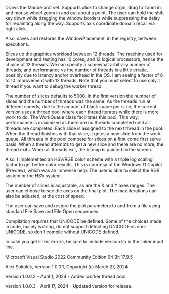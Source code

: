Draws the Mandelbrot set. Supports click to change orgin, drag
to zoom in, and mouse wheel zoom in and out about a point. The
user can hold the shift key down while dragging the window
borders while suppressing the delay for repainting along the way.
Supports axis coordinate domain recall via right click.

Also, saves and restores the WindowPlacement, in the registry,
between executions.

Slices up the graphics workload between 12 threads. The machine
used for development and testing has 10 cores, and 12 logical
processors, hence the choice of 12 threads. We can specify a
somewhat arbitrary number of threads, and performance vs the
number of threads is a little erratic, possibly due to latency
and/or overhead in the OS. I am seeing a factor of 8 to 10
improvement with 12 threads. Note that you must select to use
only 1 thread if you want to debug the worker thread.

The number of slices defaults to 5000. In the first version
the number of slices and the number of threads was the same.
As the threads run at different speeds, due to the amount of
black space per slice, the current version uses a thread
pool where each thread iterates while there is more work to
do. The WorkQueue class facilitates this pool. This way,
performance is maximized as there are no threads completed
until all threads are completed. Each slice is assigned to
the next thread in the pool. When the thread finishes with
that slice, it getes a new slice from the work queue. All
threads in the pool compete for slices on a first come first
serve basis. When a thread attempts to get a new slice and
there are no more, the thread exits. When all threads exit,
the bitmap is painted to the screen.
 
Also, I implemented an HSV/RGB color scheme with a triple log
scaling factor to get better color results. This is courtesy
of the Windows 11 Copilot (Preview), which was an immense help.
The user is able to select the RGB system or the HSV system.
 
The number of slices is adjustable, as are the X and Y axes
ranges. The user can choose to see the axes on the final plot.
The max iterations can also be adjusted, at the cost of speed.

The user can save and restore the plot parameters to and from
a file using standard File Save and File Open sequences.
 
Compilation requires that UNICODE be defined. Some of the
choices made in code, mainly wstring, do not support detecting
UNICODE vs non-UNICODE, so don't compile without UNICODE defined.

In case you get linker errors, be sure to include version.lib
in the linker input line.
 
Microsoft Visual Studio 2022 Community Edition 64 Bit 17.9.5

Alex Sokolek, Version 1.0.0.1, Copyright (c) March 27, 2024

Version 1.0.0.2 - April 1, 2024 - Added worker thread pool.

Version 1.0.0.3 - April 17, 2024 - Updated version for release.
